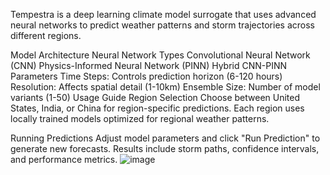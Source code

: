 Tempestra is a deep learning climate model surrogate that uses advanced neural networks to predict weather patterns and storm trajectories across different regions.

Model Architecture
Neural Network Types
Convolutional Neural Network (CNN)
Physics-Informed Neural Network (PINN)
Hybrid CNN-PINN
Parameters
Time Steps: Controls prediction horizon (6-120 hours)
Resolution: Affects spatial detail (1-10km)
Ensemble Size: Number of model variants (1-50)
Usage Guide
Region Selection
Choose between United States, India, or China for region-specific predictions. Each region uses locally trained models optimized for regional weather patterns.

Running Predictions
Adjust model parameters and click "Run Prediction" to generate new forecasts. Results include storm paths, confidence intervals, and performance metrics.
![image](https://github.com/user-attachments/assets/1d9e6377-dc0c-40a2-b665-e09fe74474e5)
